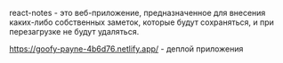 react-notes - это веб-приложение, предназначенное для внесения каких-либо собственных заметок, которые будут сохраняться, и при перезагрузке не будут удаляться.

https://goofy-payne-4b6d76.netlify.app/ - деплой приложения
